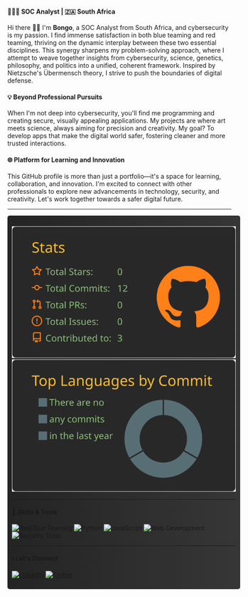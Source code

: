 #### 👨🏿‍💻 SOC Analyst | 🇿🇦 South Africa 

Hi there 👋🏾 I'm **Bongo**, a SOC Analyst from South Africa, and cybersecurity is my passion. I find immense satisfaction in both blue teaming and red teaming, thriving on the dynamic interplay between these two essential disciplines. This synergy sharpens my problem-solving approach, where I attempt to weave together insights from cybersecurity, science, genetics, philosophy, and politics into a unified, coherent framework. Inspired by Nietzsche's Übermensch theory, I strive to push the boundaries of digital defense.

#### 💡 Beyond Professional Pursuits

When I'm not deep into cybersecurity, you'll find me programming and creating secure, visually appealing applications. My projects are where art meets science, always aiming for precision and creativity. My goal? To develop apps that make the digital world safer, fostering cleaner and more trusted interactions.

#### 🌐 Platform for Learning and Innovation

This GitHub profile is more than just a portfolio—it's a space for learning, collaboration, and innovation. I'm excited to connect with other professionals to explore new advancements in technology, security, and creativity. Let's work together towards a safer digital future. 

---

<div style="display: flex; flex-direction: column; width: 100%;">

<div style="width: 100%; background: linear-gradient(90deg, rgba(36,36,36,1) 0%, rgba(54,54,54,1) 100%); padding: 10px; border-radius: 5px; margin-bottom: 10px;">

![](https://raw.githubusercontent.com/b0n60/b0n60/master/profile-summary-card-output/gruvbox/3-stats.svg)
![](https://raw.githubusercontent.com/b0n60/b0n60/master/profile-summary-card-output/gruvbox/2-most-commit-language.svg)

---

#### 🔧 Skills & Tools

![Red/Blue Teaming](https://img.shields.io/badge/Red/Blue%20Teaming-007ACC?style=for-the-badge&logo=teamspeak&logoColor=white)
![Python](https://img.shields.io/badge/Python-3776AB?style=for-the-badge&logo=python&logoColor=white)
![JavaScript](https://img.shields.io/badge/JavaScript-F7DF1E?style=for-the-badge&logo=javascript&logoColor=white)
![Web Development](https://img.shields.io/badge/Web%20Development-E34F26?style=for-the-badge&logo=html5&logoColor=white)
![Security Tools](https://img.shields.io/badge/Security%20Tools-181717?style=for-the-badge&logo=security&logoColor=white)

---

#### 📞 Let's Connect

[![LinkedIn](https://img.shields.io/badge/LinkedIn-0A66C2?style=for-the-badge&logo=linkedin&logoColor=white)](https://www.linkedin.com/in/bongo-sijora/)
[![Twitter](https://img.shields.io/badge/Twitter-1DA1F2?style=for-the-badge&logo=twitter&logoColor=white)](https://twitter.com/sudo_bongo?s=09)
